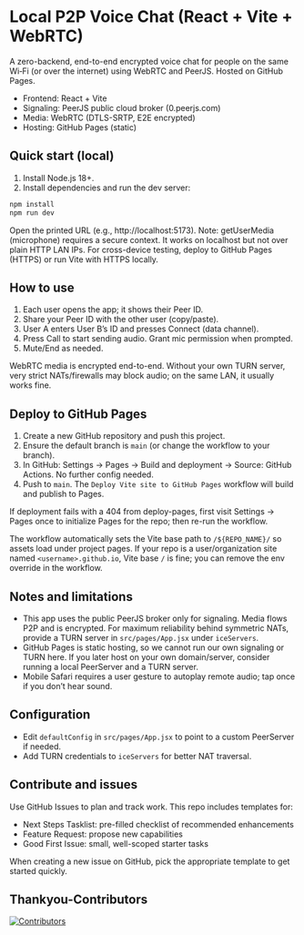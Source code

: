# Local P2P Voice Chat (React + Vite + WebRTC)

A zero-backend, end-to-end encrypted voice chat for people on the same Wi‑Fi (or over the internet) using WebRTC and PeerJS. Hosted on GitHub Pages.

- Frontend: React + Vite
- Signaling: PeerJS public cloud broker (0.peerjs.com)
- Media: WebRTC (DTLS-SRTP, E2E encrypted)
- Hosting: GitHub Pages (static)

## Quick start (local)

1. Install Node.js 18+.
2. Install dependencies and run the dev server:

```bash
npm install
npm run dev
```

Open the printed URL (e.g., http://localhost:5173). Note: getUserMedia (microphone) requires a secure context. It works on localhost but not over plain HTTP LAN IPs. For cross-device testing, deploy to GitHub Pages (HTTPS) or run Vite with HTTPS locally.

## How to use

1. Each user opens the app; it shows their Peer ID.
2. Share your Peer ID with the other user (copy/paste).
3. User A enters User B’s ID and presses Connect (data channel).
4. Press Call to start sending audio. Grant mic permission when prompted.
5. Mute/End as needed.

WebRTC media is encrypted end-to-end. Without your own TURN server, very strict NATs/firewalls may block audio; on the same LAN, it usually works fine.

## Deploy to GitHub Pages

1. Create a new GitHub repository and push this project.
2. Ensure the default branch is `main` (or change the workflow to your branch).
3. In GitHub: Settings → Pages → Build and deployment → Source: GitHub Actions. No further config needed.
4. Push to `main`. The `Deploy Vite site to GitHub Pages` workflow will build and publish to Pages.

If deployment fails with a 404 from deploy-pages, first visit Settings → Pages once to initialize Pages for the repo; then re-run the workflow.

The workflow automatically sets the Vite base path to `/${REPO_NAME}/` so assets load under project pages. If your repo is a user/organization site named `<username>.github.io`, Vite base `/` is fine; you can remove the env override in the workflow.

## Notes and limitations

- This app uses the public PeerJS broker only for signaling. Media flows P2P and is encrypted. For maximum reliability behind symmetric NATs, provide a TURN server in `src/pages/App.jsx` under `iceServers`.
- GitHub Pages is static hosting, so we cannot run our own signaling or TURN here. If you later host on your own domain/server, consider running a local PeerServer and a TURN server.
- Mobile Safari requires a user gesture to autoplay remote audio; tap once if you don’t hear sound.

## Configuration

- Edit `defaultConfig` in `src/pages/App.jsx` to point to a custom PeerServer if needed.
- Add TURN credentials to `iceServers` for better NAT traversal.

## Contribute and issues

Use GitHub Issues to plan and track work. This repo includes templates for:

- Next Steps Tasklist: pre-filled checklist of recommended enhancements
- Feature Request: propose new capabilities
- Good First Issue: small, well-scoped starter tasks

When creating a new issue on GitHub, pick the appropriate template to get started quickly.

## Thankyou-Contributors

<a href="https://github.com/Rohit-554/Peer-Hacktoberfest/graphs/contributors">
	<img src="https://contrib.rocks/image?repo=Rohit-554/Peer-Hacktoberfest" alt="Contributors" />

</a>
